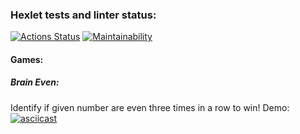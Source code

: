 ### Hexlet tests and linter status:

[![Actions Status](https://github.com/SuperSnowSnail/frontend-project-44/workflows/hexlet-check/badge.svg)](https://github.com/SuperSnowSnail/frontend-project-44/actions)
[![Maintainability](https://api.codeclimate.com/v1/badges/4a961cc53b94b61de815/maintainability)](https://codeclimate.com/github/SuperSnowSnail/frontend-project-44/maintainability)

#### Games:

##### Brain Even:

Identify if given number are even three times in a row to win!
Demo:
[![asciicast](https://asciinema.org/a/VdZAbOLylWbHhQAhQygWSLEYM.svg)](https://asciinema.org/a/VdZAbOLylWbHhQAhQygWSLEYM)
